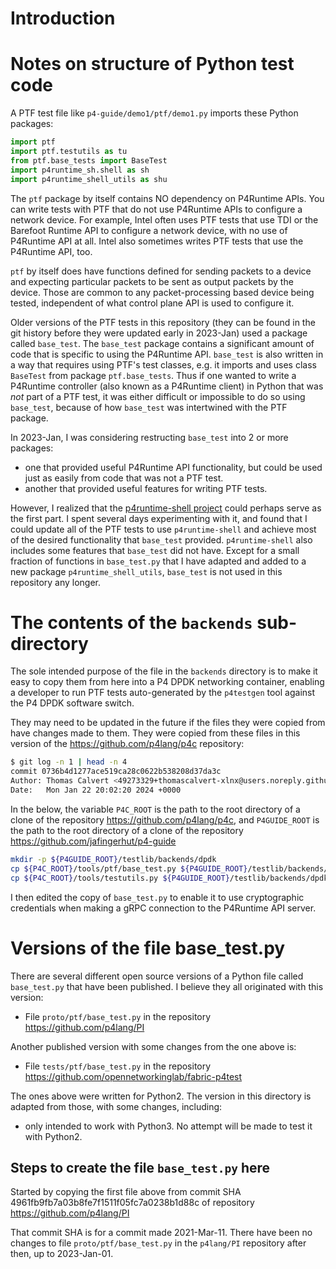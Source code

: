 # Introduction


# Notes on structure of Python test code

A PTF test file like `p4-guide/demo1/ptf/demo1.py` imports these
Python packages:

```python
import ptf
import ptf.testutils as tu
from ptf.base_tests import BaseTest
import p4runtime_sh.shell as sh
import p4runtime_shell_utils as shu
```

The `ptf` package by itself contains NO dependency on P4Runtime APIs.
You can write tests with PTF that do not use P4Runtime APIs to
configure a network device.  For example, Intel often uses PTF tests
that use TDI or the Barefoot Runtime API to configure a network
device, with no use of P4Runtime API at all.  Intel also sometimes
writes PTF tests that use the P4Runtime API, too.

`ptf` by itself does have functions defined for sending packets to a
device and expecting particular packets to be sent as output packets
by the device.  Those are common to any packet-processing based device
being tested, independent of what control plane API is used to
configure it.

Older versions of the PTF tests in this repository (they can be found
in the git history before they were updated early in 2023-Jan) used a
package called `base_test`.  The `base_test` package contains a
significant amount of code that is specific to using the P4Runtime
API.  `base_test` is also written in a way that requires using PTF's
test classes, e.g. it imports and uses class `BaseTest` from package
`ptf.base_tests`.  Thus if one wanted to write a P4Runtime controller
(also known as a P4Runtime client) in Python that was _not_ part of a
PTF test, it was either difficult or impossible to do so using
`base_test`, because of how `base_test` was intertwined with the PTF
package.

In 2023-Jan, I was considering restructing `base_test` into 2 or more
packages:

+ one that provided useful P4Runtime API functionality, but could be
  used just as easily from code that was not a PTF test.
+ another that provided useful features for writing PTF tests.

However, I realized that the [p4runtime-shell
project](https://github.com/p4lang/p4runtime-shell) could perhaps
serve as the first part.  I spent several days experimenting with it,
and found that I could update all of the PTF tests to use
`p4runtime-shell` and achieve most of the desired functionality that
`base_test` provided.  `p4runtime-shell` also includes some features
that `base_test` did not have.  Except for a small fraction of
functions in `base_test.py` that I have adapted and added to a new
package `p4runtime_shell_utils`, `base_test` is not used in this
repository any longer.


# The contents of the `backends` sub-directory

The sole intended purpose of the file in the `backends` directory is
to make it easy to copy them from here into a P4 DPDK networking
container, enabling a developer to run PTF tests auto-generated by the
`p4testgen` tool against the P4 DPDK software switch.

They may need to be updated in the future if the files they were
copied from have changes made to them.  They were copied from these
files in this version of the https://github.com/p4lang/p4c repository:

```bash
$ git log -n 1 | head -n 4
commit 0736b4d1277ace519ca28c0622b538208d37da3c
Author: Thomas Calvert <49273329+thomascalvert-xlnx@users.noreply.github.com>
Date:   Mon Jan 22 20:02:20 2024 +0000
```

In the below, the variable `P4C_ROOT` is the path to the root
directory of a clone of the repository https://github.com/p4lang/p4c,
and `P4GUIDE_ROOT` is the path to the root directory of a clone of the
repository https://github.com/jafingerhut/p4-guide

```bash
mkdir -p ${P4GUIDE_ROOT}/testlib/backends/dpdk
cp ${P4C_ROOT}/tools/ptf/base_test.py ${P4GUIDE_ROOT}/testlib/backends/dpdk
cp ${P4C_ROOT}/tools/testutils.py ${P4GUIDE_ROOT}/testlib/backends/dpdk
```

I then edited the copy of `base_test.py` to enable it to use
cryptographic credentials when making a gRPC connection to the
P4Runtime API server.


# Versions of the file base_test.py

There are several different open source versions of a Python file
called `base_test.py` that have been published.  I believe they all
originated with this version:

+ File `proto/ptf/base_test.py` in the repository
  https://github.com/p4lang/PI

Another published version with some changes from the one above is:

+ File `tests/ptf/base_test.py` in the repository
  https://github.com/opennetworkinglab/fabric-p4test

The ones above were written for Python2.  The version in this
directory is adapted from those, with some changes, including:

+ only intended to work with Python3.  No attempt will be made to test
  it with Python2.


## Steps to create the file `base_test.py` here

Started by copying the first file above from commit SHA
4961fb9fb7a03b8fe7f1511f05fc7a0238b1d88c of repository
https://github.com/p4lang/PI

That commit SHA is for a commit made 2021-Mar-11.  There have been no
changes to file `proto/ptf/base_test.py` in the `p4lang/PI` repository
after then, up to 2023-Jan-01.
